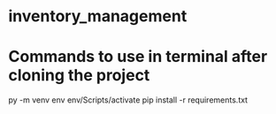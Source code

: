 # inventory_management

# Commands to use in terminal after cloning the project
py -m venv env 
env/Scripts/activate
pip install -r requirements.txt

